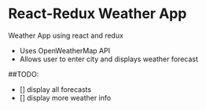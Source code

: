 # React-Redux Weather App

Weather App using react and redux

- Uses OpenWeatherMap API
- Allows user to enter city and displays weather forecast

##TODO:
- [] display all forecasts
- [] display more weather info

